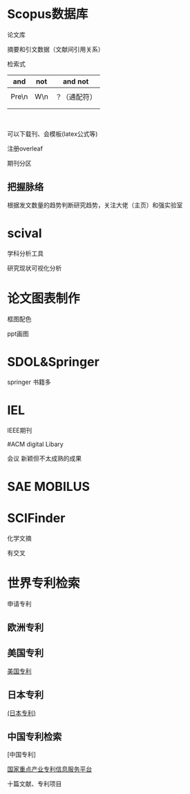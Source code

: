 # Scopus数据库

论文库

摘要和引文数据（文献间引用关系）

检索式

| and   | not  | and not      |
| ----- | ---- | ------------ |
|       |      |              |
| Pre\n | W\n  | ？（通配符） |
|       |      |              |
|       |      |              |

​			

可以下载刊、会模板(latex公式等)

注册overleaf

期刊分区

## 把握脉络

根据发文数量的趋势判断研究趋势，关注大佬（主页）和强实验室





# scival

学科分析工具

研究现状可视化分析



# 论文图表制作

框图配色

ppt画图



# SDOL&Springer

springer 书籍多



# IEL

IEEE期刊



#ACM digital Libary

会议 新颖但不太成熟的成果



# SAE MOBILUS



# SCIFinder

化学文摘

有交叉



# 世界专利检索

申请专利

## 欧洲专利

## 美国专利

[美国专利](https://zhuanlan.zhihu.com/p/622869954)

## 日本专利

[(日本专利)](https://www.jpo.go.jp)

## 中国专利检索

[中国专利]

[国家重点产业专利信息服务平台](https://chinaip.cnipa.gov.cn/chinaip/index.html)





十篇文献、专利项目